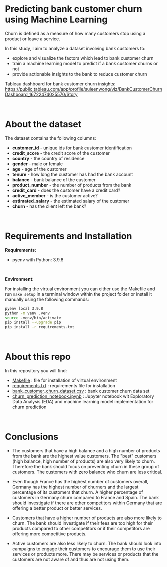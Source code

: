 # Predicting bank customer churn using Machine Learning

Churn is defined as a measure of how many customers stop using a product or leave a service.



In this study, I aim to analyze a dataset involving bank customers to:

- explore and visualize the factors which lead to bank customer churn
- train a machine learning model to predict if a bank customer churns or not
- provide actionable insights to the bank to reduce customer churn

Tableau dashboard for bank customer churn insights:
https://public.tableau.com/app/profile/suleenwong/viz/BankCustomerChurnDashboard_16722474025570/Story

<br>

# About the dataset

The dataset contains the following columns:
- **customer_id** - unique ids for bank customer identification
- **credit_score** - the credit score of the customer
- **country** - the country of residence
- **gender** - male or female
- **age** - age of the customer
- **tenure** - how long the customer has had the bank account
- **balance** - bank balance of the customer
- **product_number** - the number of products from the bank
- **credit_card** - does the customer have a credit card?
- **active_member** - is the customer active?
- **estimated_salary** - the estimated salary of the customer
- **churn** - has the client left the bank?

<br>

# Requirements and Installation

**Requirements:**
- pyenv with Python: 3.9.8

<br>

**Environment:**

For installing the virtual environment you can either use the Makefile and run `make setup` in a terminal window within the project folder or install it manually using the following commands:

```zsh
pyenv local 3.9.8
python -m venv .venv
source .venv/bin/activate
pip install --upgrade pip
pip install -r requirements.txt
```

<br>


# About this repo
In this repository you will find:
- [Makefile](Makefile) : file for installation of virtual environment
- [requirements.txt](requirements.txt) : requirements file for installation
- [bank_customer_churn_dataset.csv](bank_customer_churn_dataset.csv) : bank customer churn data set
- [churn_prediction_notebook.ipynb](churn_prediction_notebook.ipynb) : Jupyter notebook wit Exploratory Data Analysis (EDA) and machine learning model implementation for churn prediction

<br>

# Conclusions
- The customers that have a high balance and a high number of products from the bank are the highest value customers. The "best" customers (high balance, high number of products) are also very likely to churn. Therefore the bank should focus on preventing churn in these group of customers. The customers with zero balance who churn are less critical.

- Even though France has the highest number of customers overall, Germany has the highest number of churners and the largest percentage of its customers that churn. A higher percentage of customers in Germany churn compared to France and Spain. The bank should investigate if there are other competitors within Germany that are offering a better product or better services.

- Customers that have a higher number of products are also more likely to churn. The bank should investigate if their fees are too high for their products compared to other competitors or if their competitors are offering more competitive products.

- Active customers are also less likely to churn. The bank should look into campaigns to engage their customers to encourage them to use their services or products more. There may be services or products that the customers are not aware of and thus are not using them.


